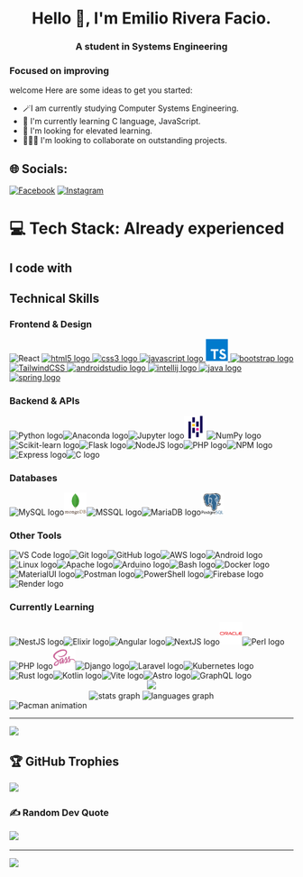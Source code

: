 <h1 align="center">Hello 👋, I'm Emilio Rivera Facio.</h1>
<h3 align="center">A student in Systems Engineering</h3>

<h3 align="left">Focused on improving</h3>
<p align="left">
</p>

welcome
Here are some ideas to get you started:

- 🪄I am currently studying Computer Systems Engineering.
- 🌱 I'm currently learning C language, JavaScript.
- 🚀 I'm looking for elevated learning.
- 👨🏻‍💻 I'm looking to collaborate on outstanding projects.


## 🌐 Socials:
[![Facebook](https://img.shields.io/badge/Facebook-%231877F2.svg?logo=Facebook&logoColor=white)](https://www.facebook.com/emilio.riverafacio?mibextid=LQQJ4d) [![Instagram](https://img.shields.io/badge/Instagram-%23E4405F.svg?logo=Instagram&logoColor=white)](https://instagram.com/milio_rf)


<!--logos-->
# 💻 Tech Stack: Already experienced
###

<h2 align="left">I code with</h2>

###

<h2>Technical Skills</h2>

<h3>Frontend & Design</h3>
<img src="https://raw.githubusercontent.com/danielcranney/readme-generator/main/public/icons/skills/react-colored.svg" alt="React" title="React" width="36" height="36" />
<a href="https://nextjs.org/docs" target="_blank" rel="noreferrer">
  <img src="https://cdn.jsdelivr.net/gh/devicons/devicon/icons/html5/html5-original.svg" height="40" alt="html5 logo" />
  <img src="https://cdn.jsdelivr.net/gh/devicons/devicon/icons/css3/css3-original.svg" height="40" alt="css3 logo" />
  <img src="https://cdn.jsdelivr.net/gh/devicons/devicon/icons/javascript/javascript-original.svg" height="40" alt="javascript logo" />
  <img src="https://raw.githubusercontent.com/devicons/devicon/master/icons/typescript/typescript-original.svg" alt="typescript" width="40" height="40" />
  <img src="https://cdn.jsdelivr.net/gh/devicons/devicon/icons/bootstrap/bootstrap-original.svg" height="40" alt="bootstrap logo" />
  <img src="https://raw.githubusercontent.com/danielcranney/readme-generator/main/public/icons/skills/tailwindcss-colored.svg" alt="TailwindCSS" title="TailwindCSS" width="36" height="36" />
  <img src="https://cdn.jsdelivr.net/gh/devicons/devicon/icons/androidstudio/androidstudio-original.svg" height="40" alt="androidstudio logo" />
  <img src="https://cdn.jsdelivr.net/gh/devicons/devicon/icons/intellij/intellij-original.svg" height="40" alt="intellij logo" />
  <img src="https://cdn.jsdelivr.net/gh/devicons/devicon/icons/java/java-original.svg" height="40" alt="java logo" />
  <img src="https://cdn.jsdelivr.net/gh/devicons/devicon/icons/spring/spring-original.svg" height="40" alt="spring logo" />
</a>

<h3>Backend & APIs</h3>
<img src="https://cdn.jsdelivr.net/gh/devicons/devicon/icons/python/python-original.svg" height="40" alt="Python logo" /><img src="https://cdn.jsdelivr.net/gh/devicons/devicon/icons/anaconda/anaconda-original.svg" height="40" alt="Anaconda logo" /><img src="https://cdn.simpleicons.org/jupyter/F37626" height="40" alt="Jupyter logo" /><img src="https://raw.githubusercontent.com/devicons/devicon/2ae2a900d2f041da66e950e4d48052658d850630/icons/pandas/pandas-original.svg" height="40" alt="Pandas logo" /><img src="https://cdn.simpleicons.org/numpy/013243" height="40" alt="NumPy logo" /><img src="https://upload.wikimedia.org/wikipedia/commons/0/05/Scikit_learn_logo_small.svg" height="40" alt="Scikit-learn logo" /><img src="https://raw.githubusercontent.com/danielcranney/readme-generator/main/public/icons/skills/flask-colored-dark.svg" height="36" alt="Flask logo" /><img src="https://cdn.jsdelivr.net/gh/devicons/devicon/icons/nodejs/nodejs-original-wordmark.svg" height="40" alt="NodeJS logo" /><img src="https://cdn.jsdelivr.net/gh/devicons/devicon/icons/php/php-original.svg" height="40" alt="PHP logo" /><img src="https://cdn.jsdelivr.net/gh/devicons/devicon/icons/npm/npm-original-wordmark.svg" height="40" alt="NPM logo" /><img src="https://skillicons.dev/icons?i=express" height="40" alt="Express logo" /><img src="https://cdn.jsdelivr.net/gh/devicons/devicon/icons/c/c-original.svg" height="40" alt="C logo" />

<h3>Databases</h3>
<img src="https://cdn.jsdelivr.net/gh/devicons/devicon/icons/mysql/mysql-original.svg" height="40" alt="MySQL logo" /><img src="https://raw.githubusercontent.com/devicons/devicon/master/icons/mongodb/mongodb-original-wordmark.svg" height="40" alt="MongoDB logo" /><img src="https://www.svgrepo.com/show/303229/microsoft-sql-server-logo.svg" height="40" alt="MSSQL logo" /><img src="https://www.vectorlogo.zone/logos/mariadb/mariadb-icon.svg" height="40" alt="MariaDB logo" /><img src="https://raw.githubusercontent.com/devicons/devicon/master/icons/postgresql/postgresql-original-wordmark.svg" height="40" alt="PostgreSQL logo" />

<h3>Other Tools</h3>
<img src="https://raw.githubusercontent.com/danielcranney/readme-generator/main/public/icons/skills/visualstudiocode-colored.svg" height="36" alt="VS Code logo" /><img src="https://cdn.jsdelivr.net/gh/devicons/devicon/icons/git/git-plain.svg" height="40" alt="Git logo" /><img src="https://cdn.jsdelivr.net/gh/devicons/devicon/icons/github/github-original.svg" height="40" alt="GitHub logo" /><img src="https://cdn.jsdelivr.net/gh/devicons/devicon/icons/amazonwebservices/amazonwebservices-plain-wordmark.svg" height="40" alt="AWS logo" /><img src="https://cdn.jsdelivr.net/gh/devicons/devicon/icons/android/android-original.svg" height="40" alt="Android logo" /><img src="https://cdn.jsdelivr.net/gh/devicons/devicon/icons/linux/linux-original.svg" height="40" alt="Linux logo" /><img src="https://cdn.jsdelivr.net/gh/devicons/devicon/icons/apache/apache-original.svg" height="40" alt="Apache logo" /><img src="https://cdn.jsdelivr.net/gh/devicons/devicon/icons/arduino/arduino-original.svg" height="40" alt="Arduino logo" /><img src="https://cdn.jsdelivr.net/gh/devicons/devicon/icons/bash/bash-original.svg" height="40" alt="Bash logo" /><img src="https://cdn.jsdelivr.net/gh/devicons/devicon/icons/docker/docker-original.svg" height="40" alt="Docker logo" /><img src="https://cdn.jsdelivr.net/gh/devicons/devicon/icons/materialui/materialui-original.svg" height="40" alt="MaterialUI logo" /><img src="https://cdn.simpleicons.org/postman/FF6C37" height="40" alt="Postman logo" /><img src="https://skillicons.dev/icons?i=powershell" height="40" alt="PowerShell logo" /><img src="https://raw.githubusercontent.com/danielcranney/readme-generator/main/public/icons/skills/firebase-colored.svg" height="36" alt="Firebase logo" /><img src="https://raw.githubusercontent.com/danielcranney/readme-generator/main/public/icons/skills/render-colored.svg" height="36" alt="Render logo" />

<h3>Currently Learning</h3>
<img src="https://raw.githubusercontent.com/danielcranney/readme-generator/main/public/icons/skills/nestjs-colored.svg" height="36" alt="NestJS logo" /><img src="https://www.vectorlogo.zone/logos/elixir-lang/elixir-lang-icon.svg" height="40" alt="Elixir logo" /><img src="https://angular.io/assets/images/logos/angular/angular.svg" height="40" alt="Angular logo" /><img src="https://cdn.worldvectorlogo.com/logos/nextjs-2.svg" height="40" alt="NextJS logo" /><img src="https://raw.githubusercontent.com/devicons/devicon/master/icons/oracle/oracle-original.svg" height="40" alt="Oracle logo" /><img src="https://api.iconify.design/logos-perl.svg" height="40" alt="Perl logo" /><img src="https://www.php.net" height="40" alt="PHP logo" /><img src="https://raw.githubusercontent.com/devicons/devicon/master/icons/sass/sass-original.svg" height="40" alt="Sass logo" /><img src="https://cdn.worldvectorlogo.com/logos/django.svg" height="40" alt="Django logo" /><img src="https://raw.githubusercontent.com/danielcranney/readme-generator/main/public/icons/skills/laravel-colored.svg" height="36" alt="Laravel logo" /><img src="https://raw.githubusercontent.com/danielcranney/readme-generator/main/public/icons/skills/kubernetes-colored.svg" height="36" alt="Kubernetes logo" /><img src="https://raw.githubusercontent.com/danielcranney/readme-generator/main/public/icons/skills/rust-colored-dark.svg" height="36" alt="Rust logo" /><img src="https://raw.githubusercontent.com/danielcranney/readme-generator/main/public/icons/skills/kotlin-colored.svg" height="36" alt="Kotlin logo" /><img src="https://raw.githubusercontent.com/danielcranney/readme-generator/main/public/icons/skills/vite-colored.svg" height="36" alt="Vite logo" /><img src="https://raw.githubusercontent.com/danielcranney/readme-generator/main/public/icons/skills/astro-colored-dark.svg" height="36" alt="Astro logo" /><img src="https://raw.githubusercontent.com/danielcranney/readme-generator/main/public/icons/skills/graphql-colored.svg" height="36" alt="GraphQL logo" />

<div align="center">
  <img src="https://profile-counter.glitch.me/EmilioRivFa/count.svg?"  />
</div>



<div align="center">
  <img src="https://github-readme-stats.vercel.app/api?username=EmilioRivFa&hide_title=false&hide_rank=false&show_icons=true&include_all_commits=true&count_private=true&disable_animations=false&theme=dracula&locale=en&hide_border=false&order=1" height="150" alt="stats graph"  />
  <img src="https://github-readme-stats.vercel.app/api/top-langs?username=EmilioRivFa&locale=es&hide_title=false&layout=compact&card_width=320&langs_count=5&theme=darcula&hide_border=false&order=2" height="150" alt="languages graph"  />
</div>

<img src="https://raw.githubusercontent.com/EmilioRivFa/EmilioRivFa/output/pacman-contribution-graph.svg" alt="Pacman animation" />



<!--
![C](https://img.shields.io/badge/c-%2300599C.svg?style=for-the-badge&logo=c&logoColor=white) ![Apache Groovy](https://img.shields.io/badge/Apache%20Groovy-4298B8.svg?style=for-the-badge&logo=Apache+Groovy&logoColor=white) ![C++](https://img.shields.io/badge/c++-%2300599C.svg?style=for-the-badge&logo=c%2B%2B&logoColor=white) ![CSS3](https://img.shields.io/badge/css3-%231572B6.svg?style=for-the-badge&logo=css3&logoColor=white) ![HTML5](https://img.shields.io/badge/html5-%23E34F26.svg?style=for-the-badge&logo=html5&logoColor=white) ![Java](https://img.shields.io/badge/java-%23ED8B00.svg?style=for-the-badge&logo=openjdk&logoColor=white) ![PHP](https://img.shields.io/badge/php-%23777BB4.svg?style=for-the-badge&logo=php&logoColor=white) ![JavaScript](https://img.shields.io/badge/javascript-%23323330.svg?style=for-the-badge&logo=javascript&logoColor=%23F7DF1E) ![PowerShell](https://img.shields.io/badge/PowerShell-%235391FE.svg?style=for-the-badge&logo=powershell&logoColor=white) ![Python](https://img.shields.io/badge/python-3670A0?style=for-the-badge&logo=python&logoColor=ffdd54) ![Shell Script](https://img.shields.io/badge/shell_script-%23121011.svg?style=for-the-badge&logo=gnu-bash&logoColor=white) ![TypeScript](https://img.shields.io/badge/typescript-%23007ACC.svg?style=for-the-badge&logo=typescript&logoColor=white) ![Windows Terminal](https://img.shields.io/badge/Windows%20Terminal-%234D4D4D.svg?style=for-the-badge&logo=windows-terminal&logoColor=white) ![GithubPages](https://img.shields.io/badge/github%20pages-121013?style=for-the-badge&logo=github&logoColor=white) ![Anaconda](https://img.shields.io/badge/Anaconda-%2344A833.svg?style=for-the-badge&logo=anaconda&logoColor=white) ![Astro](https://img.shields.io/badge/astro-%232C2052.svg?style=for-the-badge&logo=astro&logoColor=white) ![NPM](https://img.shields.io/badge/NPM-%23CB3837.svg?style=for-the-badge&logo=npm&logoColor=white) ![NodeJS](https://img.shields.io/badge/node.js-6DA55F?style=for-the-badge&logo=node.js&logoColor=white) ![Nodemon](https://img.shields.io/badge/NODEMON-%23323330.svg?style=for-the-badge&logo=nodemon&logoColor=%BBDEAD) ![Spring](https://img.shields.io/badge/spring-%236DB33F.svg?style=for-the-badge&logo=spring&logoColor=white) ![SolidJS](https://img.shields.io/badge/SolidJS-2c4f7c?style=for-the-badge&logo=solid&logoColor=c8c9cb) ![Apache](https://img.shields.io/badge/apache-%23D42029.svg?style=for-the-badge&logo=apache&logoColor=white) ![Apache Tomcat](https://img.shields.io/badge/apache%20tomcat-%23F8DC75.svg?style=for-the-badge&logo=apache-tomcat&logoColor=black) ![MySQL](https://img.shields.io/badge/mysql-4479A1.svg?style=for-the-badge&logo=mysql&logoColor=white) ![GitHub](https://img.shields.io/badge/github-%23121011.svg?style=for-the-badge&logo=github&logoColor=white) ![Git](https://img.shields.io/badge/git-%23F05033.svg?style=for-the-badge&logo=git&logoColor=white) ![Cisco](https://img.shields.io/badge/cisco-%23049fd9.svg?style=for-the-badge&logo=cisco&logoColor=black) ![Arduino](https://img.shields.io/badge/-Arduino-00979D?style=for-the-badge&logo=Arduino&logoColor=white) ![Gradle](https://img.shields.io/badge/Gradle-02303A.svg?style=for-the-badge&logo=Gradle&logoColor=white) ![Postman](https://img.shields.io/badge/Postman-FF6C37?style=for-the-badge&logo=postman&logoColor=white)
-->


---
[![](https://visitcount.itsvg.in/api?id=EmilioRivFa&icon=0&color=0)](https://visitcount.itsvg.in)

<!-- Proudly created with GPRM ( https://gprm.itsvg.in ) -->
## 🏆 GitHub Trophies
![](https://github-profile-trophy.vercel.app/?username=EmilioRivFa&theme=juicyfresh&no-frame=false&no-bg=true&margin-w=4)

### ✍️ Random Dev Quote
![](https://quotes-github-readme.vercel.app/api?type=vetical&theme=radical)


---
[![](https://visitcount.itsvg.in/api?id=EmilioRivFa&icon=0&color=0)](https://visitcount.itsvg.in)



